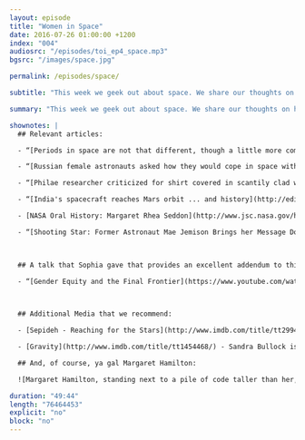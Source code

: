 ```yaml
---
layout: episode
title: "Women in Space"
date: 2016-07-26 01:00:00 +1200
index: "004"
audiosrc: "/episodes/toi_ep4_space.mp3"
bgsrc: "/images/space.jpg"

permalink: /episodes/space/

subtitle: "This week we geek out about space. We share our thoughts on human travel to mars, being a woman in science, and, of course, the power of storytelling and narrative both real and fictional, and how those narratives can create astronauts."

summary: "This week we geek out about space. We share our thoughts on human travel to mars, being a woman in science, and, of course, the power of storytelling and narrative both real and fictional, and how those narratives can create astronauts."

shownotes: |
  ## Relevant articles:

  - “[Periods in space are not that different, though a little more complicated](http://mobile.nytimes.com/2016/04/22/science/periods-in-space-are-not-that-different-though-a-bit-more-complicated.html)” - Pam Belluck (22/4/2016), New York Times 

  - “[Russian female astronauts asked how they would cope in space without men and makeup](http://www.theverge.com/2015/11/1/9648718/russian-space-agency-women-cosmonauts-moon-mission-sexism)” - Lauren Grush (1/11/2015), theverge.com

  - “[Philae researcher criticized for shirt covered in scantily clad women](http://edition.cnn.com/2014/11/13/living/matt-taylor-shirt-philae-rosetta-project/)” - Lisa Respers France (13/11/2014), CNN

  - “[India's spacecraft reaches Mars orbit ... and history](http://edition.cnn.com/2014/09/23/world/asia/mars-india-orbiter/)” - Madison Park (24/9/2014), CNN

  - [NASA Oral History: Margaret Rhea Seddon](http://www.jsc.nasa.gov/history/oral_histories/SeddonMR/SeddonMR_5-21-10.htm) - interviewed 21/5/2010

  - “[Shooting Star: Former Astronaut Mae Jemison Brings her Message Down to Earth](http://web.stanford.edu/dept/news/stanfordtoday/ed/9607/pdf/ST9607mjemison.pdf)” - Jesse Katz, July/August 1996, Stanford Today

    

  ## A talk that Sophia gave that provides an excellent addendum to this episode:

  - “[Gender Equity and the Final Frontier](https://www.youtube.com/watch?v=shwuexdzvyM)”, Final Frontier Festival, 1/7/2016, Sophia Frentz

    

  ## Additional Media that we recommend:

  - [Sepideh - Reaching for the Stars](http://www.imdb.com/title/tt2994634/) - Persian-language documentary, released October 2, 2013

  - [Gravity](http://www.imdb.com/title/tt1454468/) - Sandra Bullock is in space for a whole film. Released October 4, 2013 

  ## And, of course, ya gal Margaret Hamilton:

  ![Margaret Hamilton, standing next to a pile of code taller than her, that she hand wrote for the Apollo missions.](/images/Margaret_Hamilton.gif "What a boss.")

duration: "49:44"
length: "76464453"
explicit: "no"
block: "no" 
---
```

